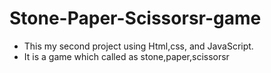 # Stone-Paper-Scissorsr-game
- This my second project using Html,css, and JavaScript.
- It is a game which called as stone,paper,scissorsr
